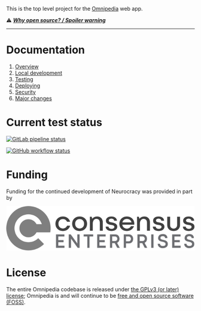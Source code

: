 This is the top level project for the [Omnipedia](https://omnipedia.app/) web
app.

⚠️ ***[Why open source? / Spoiler warning](https://omnipedia.app/open-source)***

----

# Documentation

1. [Overview](docs/overview.md)
2. [Local development](docs/local-dev.md)
3. [Testing](docs/testing.md)
4. [Deploying](docs/deploying.md)
5. [Security](docs/security.md)
6. [Major changes](docs/changes.md)

# Current test status

[![GitLab pipeline status](https://gitlab.com/neurocracy/omnipedia/omnipedia/badges/main/pipeline.svg?ignore_skipped=true&key_text=Pipeline)](https://gitlab.com/neurocracy/omnipedia/omnipedia/-/commits/main)

[![GitHub workflow status](https://github.com/neurocracy/omnipedia/actions/workflows/main.yml/badge.svg)](https://github.com/neurocracy/omnipedia/actions/workflows/main.yml)

# Funding

Funding for the continued development of Neurocracy was provided in part by

[![Consensus Enterprises](docs/assets/consensus-logo-horizontal.svg?v=1)](https://consensus.enterprises/)

# License

The entire Omnipedia codebase is released under [the GPLv3 (or later)
license](https://en.wikipedia.org/wiki/GNU_General_Public_License#Version_3);
Omnipedia is and will continue to be [free and open source software
(FOSS)](https://en.wikipedia.org/wiki/Free_and_open-source_software).
